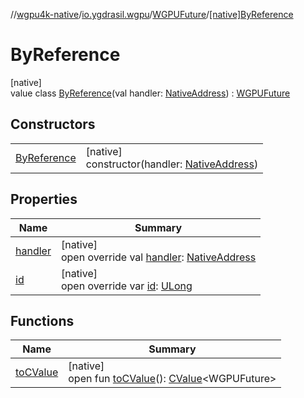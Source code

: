 //[wgpu4k-native](../../../../index.md)/[io.ygdrasil.wgpu](../../index.md)/[WGPUFuture](../index.md)/[[native]ByReference](index.md)

# ByReference

[native]\
value class [ByReference](index.md)(val handler: [NativeAddress](../../../ffi/-native-address/index.md)) : [WGPUFuture](../index.md)

## Constructors

| | |
|---|---|
| [ByReference](-by-reference.md) | [native]<br>constructor(handler: [NativeAddress](../../../ffi/-native-address/index.md)) |

## Properties

| Name | Summary |
|---|---|
| [handler](handler.md) | [native]<br>open override val [handler](handler.md): [NativeAddress](../../../ffi/-native-address/index.md) |
| [id](id.md) | [native]<br>open override var [id](id.md): [ULong](https://kotlinlang.org/api/core/kotlin-stdlib/kotlin/-u-long/index.html) |

## Functions

| Name | Summary |
|---|---|
| [toCValue](../[native]to-c-value.md) | [native]<br>open fun [toCValue](../[native]to-c-value.md)(): [CValue](https://kotlinlang.org/api/core/kotlin-stdlib/kotlinx.cinterop/-c-value/index.html)&lt;WGPUFuture&gt; |